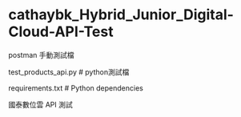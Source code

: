 # cathaybk_Hybrid_Junior_Digital-Cloud-API-Test

postman 手動測試檔

test_products_api.py        # python測試檔


requirements.txt            # Python dependencies



國泰數位雲 API 測試
